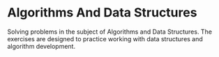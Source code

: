 # Algorithms And Data Structures
Solving problems in the subject of Algorithms and Data Structures.
The exercises are designed to practice working with data structures and algorithm development.

